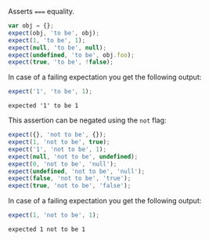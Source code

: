 Asserts `===` equality.

```javascript
var obj = {};
expect(obj, 'to be', obj);
expect(1, 'to be', 1);
expect(null, 'to be', null);
expect(undefined, 'to be', obj.foo);
expect(true, 'to be', !false);
```

In case of a failing expectation you get the following output:

```javascript
expect('1', 'to be', 1);
```

```output
expected '1' to be 1
```

This assertion can be negated using the `not` flag:

```javascript
expect({}, 'not to be', {});
expect(1, 'not to be', true);
expect('1', 'not to be', 1);
expect(null, 'not to be', undefined);
expect(0, 'not to be', 'null');
expect(undefined, 'not to be', 'null');
expect(false, 'not to be', 'true');
expect(true, 'not to be', 'false');
```

In case of a failing expectation you get the following output:

```javascript
expect(1, 'not to be', 1);
```

```output
expected 1 not to be 1
```
